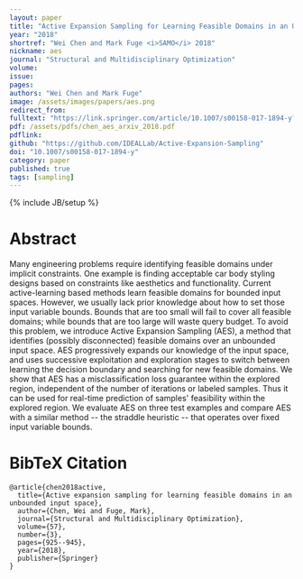 ```yaml
---
layout: paper
title: "Active Expansion Sampling for Learning Feasible Domains in an Unbounded Input Space"
year: "2018"
shortref: "Wei Chen and Mark Fuge <i>SAMO</i> 2018"
nickname: aes
journal: "Structural and Multidisciplinary Optimization"
volume: 
issue: 
pages: 
authors: "Wei Chen and Mark Fuge"
image: /assets/images/papers/aes.png
redirect_from: 
fulltext: "https://link.springer.com/article/10.1007/s00158-017-1894-y?wt_mc=Internal.Event.1.SEM.ArticleAuthorOnlineFirst"
pdf: /assets/pdfs/chen_aes_arxiv_2018.pdf
pdflink: 
github: "https://github.com/IDEALLab/Active-Expansion-Sampling"
doi: "10.1007/s00158-017-1894-y"
category: paper
published: true
tags: [sampling]
---
```

{% include JB/setup %}

# Abstract 

Many engineering problems require identifying feasible domains under implicit constraints. One example is finding acceptable car body styling designs based on constraints like aesthetics and functionality. Current active-learning based methods learn feasible domains for bounded input spaces. However, we usually lack prior knowledge about how to set those input variable bounds. Bounds that are too small will fail to cover all feasible domains; while bounds that are too large will waste query budget. To avoid this problem, we introduce Active Expansion Sampling (AES), a method that identifies (possibly disconnected) feasible domains over an unbounded input space. AES progressively expands our knowledge of the input space, and uses successive exploitation and exploration stages to switch between learning the decision boundary and searching for new feasible domains. We show that AES has a misclassification loss guarantee within the explored region, independent of the number of iterations or labeled samples. Thus it can be used for real-time prediction of samples' feasibility within the explored region. We evaluate AES on three test examples and compare AES with a similar method -- the straddle heuristic -- that operates over fixed input variable bounds.


# BibTeX Citation

```
@article{chen2018active,
  title={Active expansion sampling for learning feasible domains in an unbounded input space},
  author={Chen, Wei and Fuge, Mark},
  journal={Structural and Multidisciplinary Optimization},
  volume={57},
  number={3},
  pages={925--945},
  year={2018},
  publisher={Springer}
}
```
